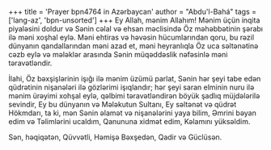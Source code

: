 +++
title = 'Prayer bpn4764 in Azərbaycan'
author = "Abdu'l-Bahá"
tags = ['lang-az', 'bpn-unsorted']
+++
Ey Allah, mənim Allahım! Mənim üçün inqita piyaləsini doldur və Sənin cəlal və ehsan məclisində Öz məhəbbətinin şərabı ilə məni xoşhal eylə. Məni ehtiras və həvəsin hücumlarından qoru, bu rəzil dünyanın qandallarından məni azad et, məni heyranlıqla Öz uca səltənətinə cəzb eylə və mələklər arasında Sənin müqəddəslik nəfəsinlə məni təravətləndir.

İlahi, Öz bəxşişlərinin işığı ilə mənim üzümü parlat, Sənin hər şeyi tabe edən qüdrətinin nişanələri ilə gözlərimi işıqlandır; hər şeyi saran elminin nuru ilə mənim ürəyimi xohşal eylə, qəlbimi təravətləndirən böyük şadlıq müjdələrilə sevindir, Ey bu dünyanın və Mələkutun Sultanı, Ey səltənət və qüdrət Hökmdarı, ta ki, mən Sənin əlamət və nişanələrini yaya bilim, Əmrini bəyan edim və Təlimlərini ucaldım, Qanununa xidmət edim, Kəlamını yüksəldim.

Sən, həqiqətən, Qüvvətli, Həmişə Bəxşedən, Qadir və Güclüsən.
